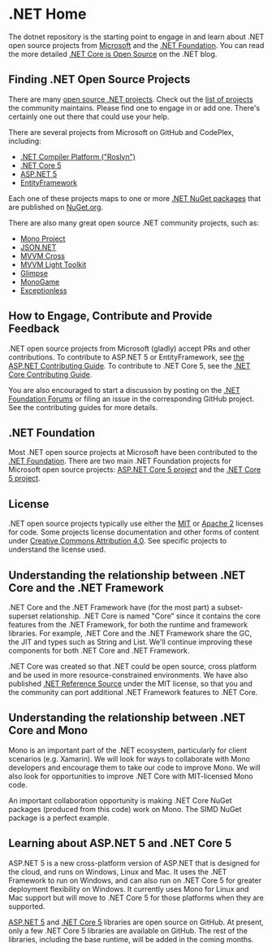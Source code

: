 # .NET Home

The dotnet repository is the starting point to engage in and learn about .NET
open source projects from [Microsoft](http://microsoft.github.io) and the [.NET Foundation](http://dotnet.github.io). You can read the more detailed [.NET Core is Open Source](http://blogs.msdn.com/b/dotnet/archive/2014/11/12/net-core-is-open-source.aspx) on the .NET blog.

## Finding .NET Open Source Projects

There are many [open source .NET projects](dotnet-developer-projects.md). Check out the [list of projects](dotnet-developer-projects.md) the community maintains. Please find one to engage in or add one. There's certainly one out there that could use your help.

There are several projects from Microsoft on GitHub and CodePlex, including:

* [.NET Compiler Platform ("Roslyn")](https://roslyn.codeplex.com)
* [.NET Core 5](https://github.com/dotnet/corefx)
* [ASP.NET 5](https://github.com/aspnet/home)
* [EntityFramework](https://github.com/aspnet/EntityFramework)

Each one of these projects maps to one or more [.NET NuGet packages](http://blogs.msdn.com/b/dotnet/p/nugetpackages.aspx) that are published on [NuGet.org](http://nuget.org/).

There are also many great open source .NET community projects, such as:

* [Mono Project](https://github.com/mono/)
* [JSON.NET](http://json.net/)
* [MVVM Cross](https://github.com/MvvmCross/MvvmCross)
* [MVVM Light Toolkit](http://www.mvvmlight.net)
* [Glimpse](http://getglimpse.com)
* [MonoGame](http://monogame.net)
* [Exceptionless](https://github.com/exceptionless/Exceptionless)

## How to Engage, Contribute and Provide Feedback

.NET open source projects from Microsoft (gladly) accept PRs and other contributions. To contribute to ASP.NET 5 or EntityFramework, see [the ASP.NET Contributing Guide](https://github.com/aspnet/Home/blob/master/CONTRIBUTING.md). To contribute to .NET Core 5, see the [.NET Core Contributing Guide](https://github.com/dotnet/corefx/blob/master/CONTRIBUTING.md).

You are also encouraged to start a discussion by posting on the [.NET Foundation Forums](http://forums.dotnetfoundation.org/) or filing an issue in the corresponding GitHub project. See the contributing guides for more details.

## .NET Foundation

Most .NET open source projects at Microsoft have been contributed to the [.NET Foundation](http://www.dotnetfoundation.org/projects). There are two main .NET Foundation projects for Microsoft open source projects: [ASP.NET Core 5 project](http://www.dotnetfoundation.org/aspnet-5) and the [.NET Core 5 project](http://www.dotnetfoundation.org/netcore5).

## License

.NET open source projects typically use either the [MIT](LICENSE) or [Apache 2](http://www.apache.org/licenses/LICENSE-2.0) licenses for code. Some projects license documentation and other forms of content under [Creative Commons Attribution 4.0](http://creativecommons.org/licenses/by/4.0/). See specific projects to understand the license used.

## Understanding the relationship between .NET Core and the .NET Framework

.NET Core and the .NET Framework have (for the most part) a subset-superset relationship. .NET Core is named "Core" since it contains the core features from the .NET Framework, for both the runtime and framework libraries. For example, .NET Core and the .NET Framework share the GC, the JIT and types such as String and List<T>. We'll continue improving these components for both .NET Core and .NET Framework.

.NET Core was created so that .NET could be open source, cross platform and be used in more resource-constrained environments. We have also published [.NET Reference Source](https://github.com/Microsoft/referencesource) under the MIT license, so that you and the community can port additional .NET Framework features to .NET Core.

## Understanding the relationship between .NET Core and Mono

Mono is an important part of the .NET ecosystem, particularly for client scenarios (e.g. Xamarin). We will look for ways to collaborate with Mono developers and encourage them to take our code to improve Mono. We will also look for opportunities to improve .NET Core with MIT-licensed Mono code.

An important collaboration opportunity is making .NET Core NuGet packages (produced from this code) work on Mono. The SIMD NuGet package is a perfect example.

## Learning about ASP.NET 5 and .NET Core 5

ASP.NET 5 is a new cross-platform version of ASP.NET that is designed for the cloud, and runs on Windows, Linux and Mac. It uses the .NET Framework to run on Windows, and can also run on .NET Core 5 for greater deployment flexibility on Windows. It currently uses Mono for Linux and Mac support but will move to .NET Core 5 for those platforms when they are supported.

[ASP.NET 5](https://github.com/aspnet/home) and [.NET Core 5](https://github.com/dotnet/corefx) libraries are open source on GitHub. At present, only a few .NET Core 5 libraries are available on GitHub. The rest of the libraries, including the base runtime, will be added in the coming months.
